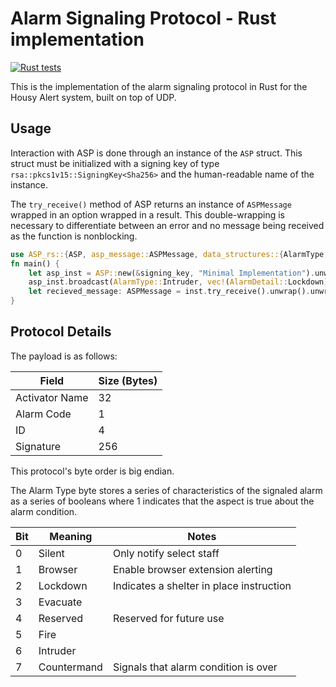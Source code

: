 # Alarm Signaling Protocol - Rust implementation

[![Rust tests](https://github.com/HousyAlert-Block-3/ASP-rs/actions/workflows/rust.yml/badge.svg)](https://github.com/HousyAlert-Block-3/ASP-rs/actions/workflows/rust.yml)


This is the implementation of the alarm signaling protocol in Rust for the Housy Alert system, built on top of UDP. 


## Usage

Interaction with ASP is done through an instance of the `ASP` struct.
This struct must be initialized with a signing key of type `rsa::pkcs1v15::SigningKey<Sha256>`
and the human-readable name of the instance. 

The `try_receive()` method of ASP returns an instance of `ASPMessage` wrapped in an option wrapped in a result.
This double-wrapping is necessary to differentiate between an error and no message being received as the
function is nonblocking. 

```rust
use ASP_rs::{ASP, asp_message::ASPMessage, data_structures::{AlarmType, AlarmDetail}};
fn main() {
    let asp_inst = ASP::new(&signing_key, "Minimal Implementation").unwrap();
    asp_inst.broadcast(AlarmType::Intruder, vec!(AlarmDetail::Lockdown)).unwrap();
    let recieved_message: ASPMessage = inst.try_receive().unwrap().unwrap();
}
```

## Protocol Details

The payload is as follows:

| Field          | Size (Bytes) |
|----------------|--------------|
| Activator Name | 32           |
| Alarm Code     | 1            |
| ID             | 4            |
| Signature      | 256          |

This protocol's byte order is big endian.

The Alarm Type byte stores a series of characteristics 
of the signaled alarm as a series of booleans where 1 indicates
that the aspect is true about the alarm condition.

| Bit | Meaning     | Notes                                    |
|-----|-------------|------------------------------------------|
| 0   | Silent      | Only notify select staff                 |
| 1   | Browser     | Enable browser extension alerting        |
| 2   | Lockdown    | Indicates a shelter in place instruction |
| 3   | Evacuate    |                                          |
| 4   | Reserved    | Reserved for future use                  |
| 5   | Fire        |                                          |
| 6   | Intruder    |                                          |
| 7   | Countermand | Signals that alarm condition is over     |
